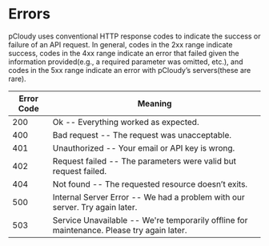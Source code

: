 # Errors

pCloudy uses conventional HTTP response codes to indicate the success or failure of an API request. In general, codes in the 2xx range indicate success, codes in the 4xx range indicate an error that failed given the information provided(e.g., a required parameter was omitted, etc.), and codes in the 5xx range indicate an error with pCloudy’s servers(these are rare).


Error Code | Meaning
---------- | -------
200 | Ok -- Everything worked as expected.
400 | Bad request -- The request was unacceptable.
401 | Unauthorized -- Your email or API key is wrong.
402 | Request failed -- The parameters were valid but request failed.
404 | Not found -- The requested resource doesn’t exits.
500 | Internal Server Error -- We had a problem with our server. Try again later.
503 | Service Unavailable -- We're temporarily offline for maintenance. Please try again later.
